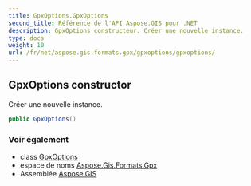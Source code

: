 ```yaml
---
title: GpxOptions.GpxOptions
second_title: Référence de l'API Aspose.GIS pour .NET
description: GpxOptions constructeur. Créer une nouvelle instance.
type: docs
weight: 10
url: /fr/net/aspose.gis.formats.gpx/gpxoptions/gpxoptions/
---
```

## GpxOptions constructor

Créer une nouvelle instance.

```csharp
public GpxOptions()
```

### Voir également

* class [GpxOptions](../)
* espace de noms [Aspose.Gis.Formats.Gpx](../../gpxoptions/)
* Assemblée [Aspose.GIS](../../../)


